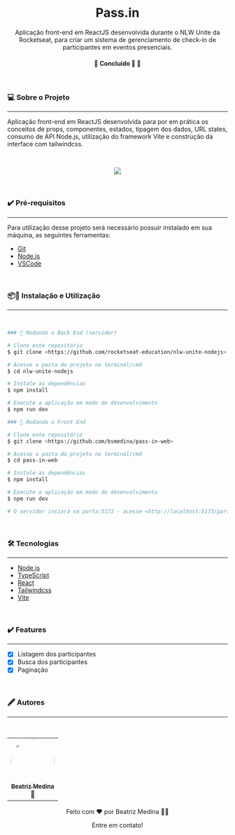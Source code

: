 <h1 align="center">Pass.in </h1>
<p align="center">Aplicação front-end em ReactJS desenvolvida durante o NLW Unite da Rocketseat, para criar um sistema de gerenciamento de check-in de participantes em eventos presenciais.</p>
<h4 align="center">
	🚧   Concluído 🚀 🚧
</h4>

<br/>

### 💻 Sobre o Projeto
---

Aplicação front-end em ReactJS desenvolvida para por em prática os conceitos de props, componentes, estados, tipagem dos dados, URL states, consumo de API Node.js, utilização do framework Vite e construção da interface com tailwindcss.

<br/>

<p align="center">
  <img src="https://github.com/bsmedina/pass-in-web/assets/69475300/55f2cca9-911c-4890-a8d5-7f429dabfd0a"/>
</p>

<br/>

### ✔️ Pré-requisitos
---

Para utilização desse projeto será necessário possuir instalado em sua máquina, as seguintes ferramentas:
- [Git](https://git-scm.com)
- [Node.js](https://nodejs.org/en/)
- [VSCode](https://code.visualstudio.com/)

<br/>

### 📦🔨 Instalação e Utilização
---
<br/>

```bash
### 🎲 Rodando o Back End (servidor)

# Clone este repositório
$ git clone <https://github.com/rocketseat-education/nlw-unite-nodejs>

# Acesse a pasta do projeto no terminal/cmd
$ cd nlw-unite-nodejs

# Instale as dependências
$ npm install

# Execute a aplicação em modo de desenvolvimento
$ npm run dev

### 🎲 Rodando o Front End

# Clone este repositório
$ git clone <https://github.com/bsmedina/pass-in-web>

# Acesse a pasta do projeto no terminal/cmd
$ cd pass-in-web

# Instale as dependências
$ npm install

# Execute a aplicação em modo de desenvolvimento
$ npm run dev

# O servidor inciará na porta:5173 - acesse <http://localhost:5173/participantes>
```
<br/>

### 🛠️ Tecnologias
---
- [Node.js](https://nodejs.org/en/)
- [TypeScript](https://www.typescriptlang.org/)
- [React](https://pt-br.reactjs.org/)
- [Tailwindcss](https://tailwindcss.com/)
- [Vite](https://vitejs.dev/)

<br/>


### ✔️ Features
---
- [x] Listagem dos participantes
- [x] Busca dos participantes
- [x] Paginação

<br/>

### 🖋️ Autores
---
<br/> 

<table align="center">
  <tr>
    <td align="center"><a href="https://www.linkedin.com/in/beatriz-sampaio-medina-a59400156/"><img style="border-radius: 50%;" src="https://avatars.githubusercontent.com/u/69475300?v=4" width="100px;" alt=""/><br /><sub><b>Beatriz Medina</b></sub></a><br /><a>🚀</a></td>
  </tr>
</table>

<p align="center">Feito com ❤️ por Beatriz Medina 👋🏽</p>
<p align="center">Entre em contato!</p>
